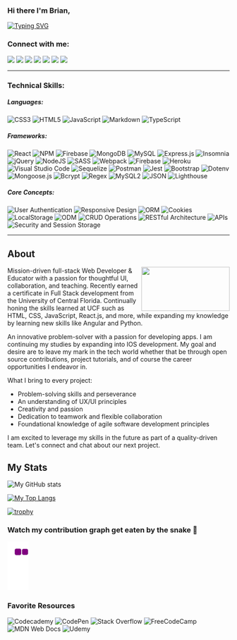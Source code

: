 ### Hi there I'm Brian,

[![Typing SVG](https://readme-typing-svg.herokuapp.com?lines=Full+Stack+Web+Developer)](https://git.io/typing-svg)

<h3 align="left">Connect with me:</h3>
<p align="left">
  
 <a href="https://discord.gg/xd4vEjPs" target="blank"><img src="https://img.shields.io/badge/Discord-5865F2?style=for-the-badge&logo=discord&logoColor=white" /></a>
 <a href="https://www.linkedin.com/in/brainybrian316/" target="blank"><img src="https://img.shields.io/badge/LinkedIn-0077B5?style=for-the-badge&logo=linkedin&logoColor=white" /></a>
  <a href="https://www.youtube.com/channel/UCSOQYGSwSQ-DvMlx4BtAONA/featured" target="blank"><img src="https://img.shields.io/badge/YouTube-FF0000?style=for-the-badge&logo=youtube&logoColor=white" /></a>
  <a href="url-redirect" target="blank"><img src="https://img.shields.io/badge/Facebook-1877F2?style=for-the-badge&logo=facebook&logoColor=white" /></a>
   <a href="https://docs.google.com/document/d/1PeP8jPx4ct_WFCPPNeYYgJaiSRx9p8il5QjwZ7s0wbQ/edit?usp=sharing" target="blank"><img src="https://img.shields.io/badge/Resume-4285F4?style=for-the-badge&logo=google-cloud&logoColor=white" /></a>
  <a href="mailto:brainybrian316@gmail.com" target="blank"><img src="https://img.shields.io/badge/Gmail-D14836?style=for-the-badge&logo=gmail&logoColor=white" /></a>
    <a href="https://medium.com/@brainybrian316" target="blank"><img src="https://img.shields.io/badge/Blog-12100E?style=for-the-badge&logo=medium&logoColor=white" /></a>
***


<h3 align="left">Technical Skills:</h3>
<p align="left">

<h5>Languages:</h5>

![CSS3](https://img.shields.io/badge/css3-%231572B6.svg?style=for-the-badge&logo=css3&logoColor=white)
![HTML5](https://img.shields.io/badge/html5-%23E34F26.svg?style=for-the-badge&logo=html5&logoColor=white)
![JavaScript](https://img.shields.io/badge/javascript-%23323330.svg?style=for-the-badge&logo=javascript&logoColor=%23F7DF1E)
![Markdown](https://img.shields.io/badge/markdown-%23000000.svg?style=for-the-badge&logo=markdown&logoColor=white)
![TypeScript](https://img.shields.io/badge/typescript-%23007ACC.svg?style=for-the-badge&logo=typescript&logoColor=white)


<h5>Frameworks:</h5>

![React](https://img.shields.io/badge/react-%2320232a.svg?style=for-the-badge&logo=react&logoColor=%2361DAFB)
![NPM](https://img.shields.io/badge/NPM-%23000000.svg?style=for-the-badge&logo=npm&logoColor=white)
![Firebase](https://img.shields.io/badge/Firebase-039BE5?style=for-the-badge&logo=Firebase&logoColor=white)
![MongoDB](https://img.shields.io/badge/MongoDB-%234ea94b.svg?style=for-the-badge&logo=mongodb&logoColor=white)
![MySQL](https://img.shields.io/badge/mysql-%2300f.svg?style=for-the-badge&logo=mysql&logoColor=white)
![Express.js](https://img.shields.io/badge/express.js-%23404d59.svg?style=for-the-badge&logo=express&logoColor=%2361DAFB)
![Insomnia](https://img.shields.io/badge/Insomnia-black?style=for-the-badge&logo=insomnia&logoColor=5849BE)
![jQuery](https://img.shields.io/badge/jquery-%230769AD.svg?style=for-the-badge&logo=jquery&logoColor=white)
![NodeJS](https://img.shields.io/badge/node.js-6DA55F?style=for-the-badge&logo=node.js&logoColor=white)
![SASS](https://img.shields.io/badge/SASS-hotpink.svg?style=for-the-badge&logo=SASS&logoColor=white)
![Webpack](https://img.shields.io/badge/webpack-%238DD6F9.svg?style=for-the-badge&logo=webpack&logoColor=black)
![Firebase](https://img.shields.io/badge/firebase-%23039BE5.svg?style=for-the-badge&logo=firebase)
![Heroku](https://img.shields.io/badge/heroku-%23430098.svg?style=for-the-badge&logo=heroku&logoColor=white)
![Visual Studio Code](https://img.shields.io/badge/Visual%20Studio%20Code-0078d7.svg?style=for-the-badge&logo=visual-studio-code&logoColor=white)
![Sequelize](https://img.shields.io/badge/Sequelize-52B0E7?style=for-the-badge&logo=Sequelize&logoColor=white)
![Postman](https://img.shields.io/badge/Postman-FF6C37?style=for-the-badge&logo=postman&logoColor=white)
![Jest](https://img.shields.io/badge/-jest-%23C21325?style=for-the-badge&logo=jest&logoColor=white)
![Bootstrap](https://img.shields.io/badge/Bootstrap-FD3A5C?style=for-the-badge&logo=Bootstrap&logoColor=white)
![Dotenv](https://img.shields.io/badge/Dotenv-2800ff.svg?style=for-the-badge&logo=&logoColor=white)
![Mongoose.js](https://img.shields.io/badge/Mongoose.js-7B42BC.svg?style=for-the-badge&logo=&logoColor=white)
![Bcrypt](https://img.shields.io/badge/Bcrypt-F80000.svg?style=for-the-badge&logo=&logoColor=white)
![Regex](https://img.shields.io/badge/Regex-F38020.svg?style=for-the-badge&logo=&logoColor=white)
![MySQL2](https://img.shields.io/badge/MySQL2-00C300.svg?style=for-the-badge&logo=&logoColor=white)
![JSON](https://img.shields.io/badge/json-5E5C5C?style=for-the-badge&logo=json&logoColor=white)
![Lighthouse](https://img.shields.io/badge/Lighthouse-F44B21?style=for-the-badge&logo=Lighthouse&logoColor=white)
  
 <h5>Core Concepts:</h5>
  
![User Authentication](https://img.shields.io/badge/User%20Authentication-FF6C37?style=for-the-badge&logo=&logoColor=white)
![Responsive Design](https://img.shields.io/badge/Responsive%20Design-52B0E7?style=for-the-badge&logo=&logoColor=white)
![ORM](https://img.shields.io/badge/ORM-2CA5E0?style=for-the-badge&logo=&logoColor=white)
![Cookies](https://img.shields.io/badge/Cookies-840010?style=for-the-badge&logo=&logoColor=white)
![LocalStorage](https://img.shields.io/badge/LocalStorage-685EA9?style=for-the-badge&logo=&logoColor=white)
![ODM](https://img.shields.io/badge/ODM-07C160?style=for-the-badge&logo=&logoColor=white)
![CRUD Operations](https://img.shields.io/badge/CRUD%20Operations-000000?style=for-the-badge&logo=&logoColor=white)
![RESTful Architecture](https://img.shields.io/badge/RESTful%20Architecture-FF6A00?style=for-the-badge&logo=&logoColor=white)
![APIs](https://img.shields.io/badge/APIs-0078d7.svg?style=for-the-badge&logo=&logoColor=white)
![Security and Session Storage](https://img.shields.io/badge/Session%20And%20Security%20Storage-0078d7.svg?style=for-the-badge&logo=&logoColor=white)
***
  
  ## About
  <a href="URL_REDIRECT" target="blank"><img align="right" src="https://cdn.dribbble.com/users/416610/screenshots/4801105/media/0f73533e44c089e41c3290d4535491ad.gif" width="200" height="100" /></a>
  
  <p> Mission-driven full-stack Web Developer & Educator with a passion for thoughtful UI, collaboration, and teaching. Recently earned a certificate in Full Stack development from the University of Central Florida. Continually honing the skills learned at UCF such as HTML, CSS, JavaScript, React.js, and more, while expanding my knowledge by learning new skills like Angular and Python. 

An innovative problem-solver with a passion for developing apps. I am continuing my studies by expanding into IOS development. My goal and desire are to leave my mark in the tech world whether that be through open source contributions, project tutorials, and of course the career opportunities I endeavor in. 

What I bring to every project:
 <ul>
   <li> Problem-solving skills and perseverance </li>
   <li> An understanding of UX/UI principles </li>
   <li> Creativity and passion </li>
   <li> Dedication to teamwork and flexible collaboration </li>
   <li> Foundational knowledge of agile software development principles </li>
 </ul>

I am excited to leverage my skills in the future as part of a quality-driven team. Let's connect and chat about our next project.
</p>

## My Stats

<!-- GitHub stats -->
![My GitHub stats](https://github-readme-stats.vercel.app/api?username=Brainybrian316&show_icons=true&count_private=true&theme=tokyonight)

<!-- Top languages -->
[![My Top Langs](https://github-readme-stats.vercel.app/api/top-langs/?username=Brainybrian316&langs_count=8&theme=tokyonight&layout=compact)](https://github.com/Brainybrian316)

<!-- GitHub Profile Trophies -->
[![trophy](https://github-profile-trophy.vercel.app/?username=Brainybrian316&theme=tokyonight)](https://github.com/Brainybrian316/github-profile-trophy)

  
### Watch my contribution graph get eaten by the snake 🐍
  
  ![Snake animation](https://github.com/Brainybrian316/Brainybrian316/blob/output/github-contribution-grid-snake.gif)
  
  ### Favorite Resources
  
  ![Codecademy](https://img.shields.io/badge/Codecademy-FFF0E5?style=for-the-badge&logo=codecademy&logoColor=1F243A)
  ![CodePen](https://img.shields.io/badge/Codepen-000000?style=for-the-badge&logo=codepen&logoColor=white)
  ![Stack Overflow](https://img.shields.io/badge/-Stackoverflow-FE7A16?style=for-the-badge&logo=stack-overflow&logoColor=white)
  ![FreeCodeCamp](https://img.shields.io/badge/Freecodecamp-%23123.svg?&style=for-the-badge&logo=freecodecamp&logoColor=green)
  ![MDN Web Docs](https://img.shields.io/badge/MDN_Web_Docs-black?style=for-the-badge&logo=mdnwebdocs&logoColor=white)
  ![Udemy](https://img.shields.io/badge/Udemy-EC5252?style=for-the-badge&logo=Udemy&logoColor=white)

